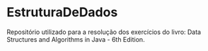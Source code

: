 # EstruturaDeDados
Repositório utilizado para a resolução dos exercícios do livro: Data Structures and Algorithms in Java - 6th Edition.
